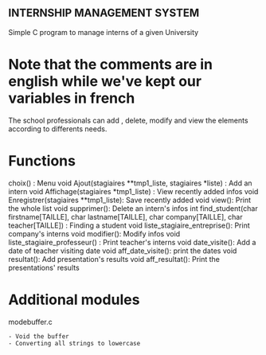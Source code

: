 ## INTERNSHIP MANAGEMENT SYSTEM

Simple C program to manage interns of a given University


# Note that the comments are in english while we've kept our variables in french

The school professionals can add , delete, modify and view the elements
according to differents needs.

# Functions

choix() : Menu
void Ajout(stagiaires **tmp1_liste, stagiaires *liste) : Add an intern
void Affichage(stagiaires *tmp1_liste) : View recently added infos
void Enregistrer(stagiaires **tmp1_liste): Save recently added
void view(): Print the whole list
void supprimer(): Delete an intern's infos
int find_student(char firstname[TAILLE], char lastname[TAILLE], char company[TAILLE], char teacher[TAILLE]) : Finding a student
void liste_stagiaire_entreprise(): Print company's interns
void modifier(): Modify infos
void liste_stagiaire_professeur() : Print teacher's interns
void date_visite(): Add a date of teacher visiting date
void aff_date_visite(): print the dates
void resultat(): Add presentation's results
void aff_resultat(): Print the presentations' results

# Additional modules

modebuffer.c

	- Void the buffer
	- Converting all strings to lowercase